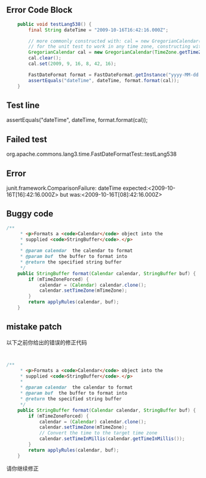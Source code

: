 

## Error Code Block
```java
    public void testLang538() {
        final String dateTime = "2009-10-16T16:42:16.000Z";

        // more commonly constructed with: cal = new GregorianCalendar(2009, 9, 16, 8, 42, 16)
        // for the unit test to work in any time zone, constructing with GMT-8 rather than default locale time zone
        GregorianCalendar cal = new GregorianCalendar(TimeZone.getTimeZone("GMT-8"));
        cal.clear();
        cal.set(2009, 9, 16, 8, 42, 16);

        FastDateFormat format = FastDateFormat.getInstance("yyyy-MM-dd'T'HH:mm:ss.SSS'Z'", TimeZone.getTimeZone("GMT"));
        assertEquals("dateTime", dateTime, format.format(cal));
    }
```

## Test line
assertEquals("dateTime", dateTime, format.format(cal));

## Failed test
org.apache.commons.lang3.time.FastDateFormatTest::testLang538

## Error
junit.framework.ComparisonFailure: dateTime expected:<2009-10-16T[16]:42:16.000Z> but was:<2009-10-16T[08]:42:16.000Z>

## Buggy code
```java
/**
     * <p>Formats a <code>Calendar</code> object into the
     * supplied <code>StringBuffer</code>.</p>
     * 
     * @param calendar  the calendar to format
     * @param buf  the buffer to format into
     * @return the specified string buffer
     */
    public StringBuffer format(Calendar calendar, StringBuffer buf) {
        if (mTimeZoneForced) {
            calendar = (Calendar) calendar.clone();
            calendar.setTimeZone(mTimeZone);
        }
        return applyRules(calendar, buf);
    }
```
## mistake patch
以下之前你给出的错误的修正代码
```java


/**
     * <p>Formats a <code>Calendar</code> object into the
     * supplied <code>StringBuffer</code>.</p>
     * 
     * @param calendar  the calendar to format
     * @param buf  the buffer to format into
     * @return the specified string buffer
     */
    public StringBuffer format(Calendar calendar, StringBuffer buf) {
        if (mTimeZoneForced) {
            calendar = (Calendar) calendar.clone();
            calendar.setTimeZone(mTimeZone);
            // Convert the time to the target time zone
            calendar.setTimeInMillis(calendar.getTimeInMillis());
        }
        return applyRules(calendar, buf);
    }

```
请你继续修正